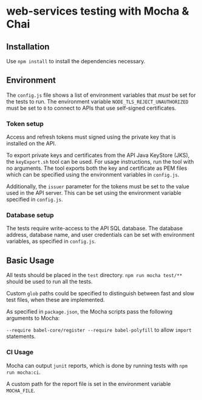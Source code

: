 # web-services testing with Mocha & Chai
## Installation
Use `npm install` to install the dependencies necessary.
## Environment
The `config.js` file shows a list of environment variables that *must* be set for the tests to run.
The environment variable `NODE_TLS_REJECT_UNAUTHORIZED` must be set to `0` to connect to APIs that use self-signed certificates.

### Token setup
Access and refresh tokens must signed using the private key that is installed on the API.

To export private keys and certificates from the API Java KeyStore (JKS), the `keyExport.sh` tool can be used.
For usage instructions, run the tool with no arguments.
The tool exports both the key and certificate as PEM files which can be specified using the environment variables in `config.js`.

Additionally, the `issuer` parameter for the tokens must be set to the value used in the API server.
This can be set using the environment variable specified in `config.js`.

### Database setup
The tests require write-access to the API SQL database.
The database address, database name, and user credentials can be set with environment variables, as specified in `config.js`.

## Basic Usage
All tests should be placed in the `test` directory.
`npm run mocha test/**` should be used to run all the tests.

Custom `glob` paths could be specified to distinguish between fast and slow test files, when these are implemented.

As specified in `package.json`, the Mocha scripts pass the following arguments to Mocha:

`--require babel-core/register --require babel-polyfill` to allow `import` statements.
### CI Usage
Mocha can output `junit` reports, which is done by running tests with `npm run mocha:ci`.

A custom path for the report file is set in the environment variable `MOCHA_FILE`.
